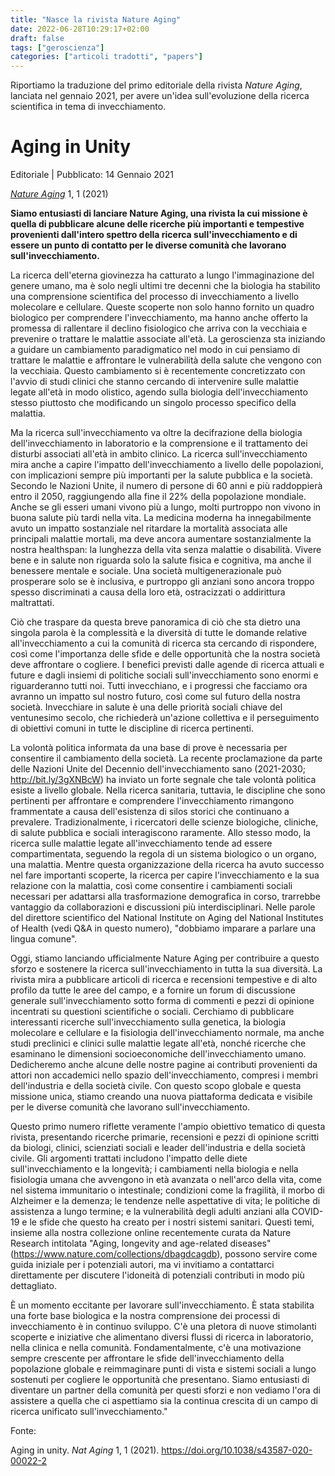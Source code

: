 ```yaml
---
title: "Nasce la rivista Nature Aging"
date: 2022-06-28T10:29:17+02:00
draft: false
tags: ["geroscienza"]
categories: ["articoli tradotti", "papers"]
---
```


Riportiamo la traduzione del primo editoriale della rivista _Nature Aging_, lanciata nel gennaio 2021, per avere un'idea sull'evoluzione della ricerca scientifica in tema di invecchiamento.

# Aging in Unity

Editoriale | Pubblicato: 14 Gennaio 2021

_[Nature Aging](https://www.nature.com/nataging)_ 1, 1 (2021)

**Siamo entusiasti di lanciare Nature Aging, una rivista la cui missione è quella di pubblicare alcune delle ricerche più importanti e tempestive provenienti dall'intero spettro della ricerca sull'invecchiamento e di essere un punto di contatto per le diverse comunità che lavorano sull'invecchiamento.**

La ricerca dell'eterna giovinezza ha catturato a lungo l'immaginazione del genere umano, ma è solo negli ultimi tre decenni che la biologia ha stabilito una comprensione scientifica del processo di invecchiamento a livello molecolare e cellulare. Queste scoperte non solo hanno fornito un quadro biologico per comprendere l'invecchiamento, ma hanno anche offerto la promessa di rallentare il declino fisiologico che arriva con la vecchiaia e prevenire o trattare le malattie associate all'età. La geroscienza sta iniziando a guidare un cambiamento paradigmatico nel modo in cui pensiamo di trattare le malattie e affrontare le vulnerabilità della salute che vengono con la vecchiaia. Questo cambiamento si è recentemente concretizzato con l'avvio di studi clinici che stanno cercando di intervenire sulle malattie legate all'età in modo olistico, agendo sulla biologia dell'invecchiamento stesso piuttosto che modificando un singolo processo specifico della malattia.

Ma la ricerca sull'invecchiamento va oltre la decifrazione della biologia dell'invecchiamento in laboratorio e la comprensione e il trattamento dei disturbi associati all'età in ambito clinico. La ricerca sull'invecchiamento mira anche a capire l'impatto dell'invecchiamento a livello delle popolazioni, con implicazioni sempre più importanti per la salute pubblica e la società. Secondo le Nazioni Unite, il numero di persone di 60 anni e più raddoppierà entro il 2050, raggiungendo alla fine il 22% della popolazione mondiale. Anche se gli esseri umani vivono più a lungo, molti purtroppo non vivono in buona salute più tardi nella vita. La medicina moderna ha innegabilmente avuto un impatto sostanziale nel ritardare la mortalità associata alle principali malattie mortali, ma deve ancora aumentare sostanzialmente la nostra healthspan: la lunghezza della vita senza malattie o disabilità. Vivere bene e in salute non riguarda solo la salute fisica e cognitiva, ma anche il benessere mentale e sociale. Una società multigenerazionale può prosperare solo se è inclusiva, e purtroppo gli anziani sono ancora troppo spesso discriminati a causa della loro età, ostracizzati o addirittura maltrattati.

Ciò che traspare da questa breve panoramica di ciò che sta dietro una singola parola è la complessità e la diversità di tutte le domande relative all'invecchiamento a cui la comunità di ricerca sta cercando di rispondere, così come l'importanza delle sfide e delle opportunità che la nostra società deve affrontare o cogliere. I benefici previsti dalle agende di ricerca attuali e future e dagli insiemi di politiche sociali sull'invecchiamento sono enormi e riguarderanno tutti noi. Tutti invecchiano, e i progressi che facciamo ora avranno un impatto sul nostro futuro, così come sul futuro della nostra società. Invecchiare in salute è una delle priorità sociali chiave del ventunesimo secolo, che richiederà un'azione collettiva e il perseguimento di obiettivi comuni in tutte le discipline di ricerca pertinenti.

La volontà politica informata da una base di prove è necessaria per consentire il cambiamento della società. La recente proclamazione da parte delle Nazioni Unite del Decennio dell'invecchiamento sano (2021-2030; http://bit.ly/3gXNBcW) ha inviato un forte segnale che tale volontà politica esiste a livello globale. Nella ricerca sanitaria, tuttavia, le discipline che sono pertinenti per affrontare e comprendere l'invecchiamento rimangono frammentate a causa dell'esistenza di silos storici che continuano a prevalere. Tradizionalmente, i ricercatori delle scienze biologiche, cliniche, di salute pubblica e sociali interagiscono raramente. Allo stesso modo, la ricerca sulle malattie legate all'invecchiamento tende ad essere compartimentata, seguendo la regola di un sistema biologico o un organo, una malattia. Mentre questa organizzazione della ricerca ha avuto successo nel fare importanti scoperte, la ricerca per capire l'invecchiamento e la sua relazione con la malattia, così come consentire i cambiamenti sociali necessari per adattarsi alla trasformazione demografica in corso, trarrebbe vantaggio da collaborazioni e discussioni più interdisciplinari. Nelle parole del direttore scientifico del National Institute on Aging del National Institutes of Health (vedi Q&A in questo numero), "dobbiamo imparare a parlare una lingua comune".

Oggi, stiamo lanciando ufficialmente Nature Aging per contribuire a questo sforzo e sostenere la ricerca sull'invecchiamento in tutta la sua diversità. La rivista mira a pubblicare articoli di ricerca e recensioni tempestive e di alto profilo da tutte le aree del campo, e a fornire un forum di discussione generale sull'invecchiamento sotto forma di commenti e pezzi di opinione incentrati su questioni scientifiche o sociali. Cerchiamo di pubblicare interessanti ricerche sull'invecchiamento sulla genetica, la biologia molecolare e cellulare e la fisiologia dell'invecchiamento normale, ma anche studi preclinici e clinici sulle malattie legate all'età, nonché ricerche che esaminano le dimensioni socioeconomiche dell'invecchiamento umano. Dedicheremo anche alcune delle nostre pagine ai contributi provenienti da attori non accademici nello spazio dell'invecchiamento, compresi i membri dell'industria e della società civile. Con questo scopo globale e questa missione unica, stiamo creando una nuova piattaforma dedicata e visibile per le diverse comunità che lavorano sull'invecchiamento.

Questo primo numero riflette veramente l'ampio obiettivo tematico di questa rivista, presentando ricerche primarie, recensioni e pezzi di opinione scritti da biologi, clinici, scienziati sociali e leader dell'industria e della società civile. Gli argomenti trattati includono l'impatto delle diete sull'invecchiamento e la longevità; i cambiamenti nella biologia e nella fisiologia umana che avvengono in età avanzata o nell'arco della vita, come nel sistema immunitario o intestinale; condizioni come la fragilità, il morbo di Alzheimer e la demenza; le tendenze nelle aspettative di vita; le politiche di assistenza a lungo termine; e la vulnerabilità degli adulti anziani alla COVID-19 e le sfide che questo ha creato per i nostri sistemi sanitari. Questi temi, insieme alla nostra collezione online recentemente curata da Nature Research intitolata "Aging, longevity and age-related diseases" (https://www.nature.com/collections/dbagdcagdb), possono servire come guida iniziale per i potenziali autori, ma vi invitiamo a contattarci direttamente per discutere l'idoneità di potenziali contributi in modo più dettagliato.

È un momento eccitante per lavorare sull'invecchiamento. È stata stabilita una forte base biologica e la nostra comprensione dei processi di invecchiamento è in continuo sviluppo. C'è una pletora di nuove stimolanti scoperte e iniziative che alimentano diversi flussi di ricerca in laboratorio, nella clinica e nella comunità. Fondamentalmente, c'è una motivazione sempre crescente per affrontare le sfide dell'invecchiamento della popolazione globale e reimmaginare punti di vista e sistemi sociali a lungo sostenuti per cogliere le opportunità che presentano. Siamo entusiasti di diventare un partner della comunità per questi sforzi e non vediamo l'ora di assistere a quella che ci aspettiamo sia la continua crescita di un campo di ricerca unificato sull'invecchiamento."

Fonte:

Aging in unity. _Nat Aging_ 1, 1 (2021). https://doi.org/10.1038/s43587-020-00022-2
